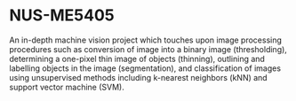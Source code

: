 # NUS-ME5405
An in-depth machine vision project which touches upon image processing procedures such as conversion of image into a binary image (thresholding), determining a one-pixel thin image of objects (thinning), outlining and labelling objects in the image (segmentation), and classification of images using unsupervised methods including k-nearest neighbors (kNN) and support vector machine (SVM). 
